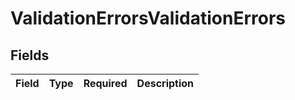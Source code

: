 # ValidationErrorsValidationErrors


## Fields

| Field       | Type        | Required    | Description |
| ----------- | ----------- | ----------- | ----------- |